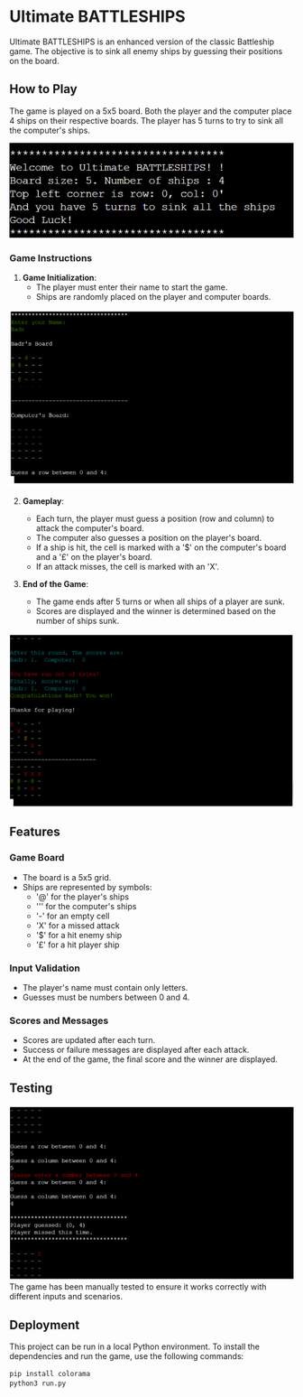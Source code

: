 # Ultimate BATTLESHIPS

Ultimate BATTLESHIPS is an enhanced version of the classic Battleship game. The objective is to sink all enemy ships by guessing their positions on the board.


## How to Play

The game is played on a 5x5 board. Both the player and the computer place 4 ships on their respective boards. The player has 5 turns to try to sink all the computer's ships.

![description](./images/explanation.PNG)

### Game Instructions

1. **Game Initialization**:
   - The player must enter their name to start the game.
   - Ships are randomly placed on the player and computer boards.

![Start](./images/startGame.PNG)

2. **Gameplay**:
   - Each turn, the player must guess a position (row and column) to attack the computer's board.
   - The computer also guesses a position on the player's board.
   - If a ship is hit, the cell is marked with a '$' on the computer's board and a '£' on the player's board.
   - If an attack misses, the cell is marked with an 'X'.

3. **End of the Game**:
   - The game ends after 5 turns or when all ships of a player are sunk.
   - Scores are displayed and the winner is determined based on the number of ships sunk.

![score](./images/score.PNG)

## Features


### Game Board

- The board is a 5x5 grid.
- Ships are represented by symbols:
  - '@' for the player's ships
  - '\'' for the computer's ships
  - '-' for an empty cell
  - 'X' for a missed attack
  - '$' for a hit enemy ship
  - '£' for a hit player ship

### Input Validation

- The player's name must contain only letters.
- Guesses must be numbers between 0 and 4.

### Scores and Messages

- Scores are updated after each turn.
- Success or failure messages are displayed after each attack.
- At the end of the game, the final score and the winner are displayed.

## Testing

![test](./images/testing.PNG)
The game has been manually tested to ensure it works correctly with different inputs and scenarios.

## Deployment

This project can be run in a local Python environment. To install the dependencies and run the game, use the following commands:

```bash
pip install colorama
python3 run.py

